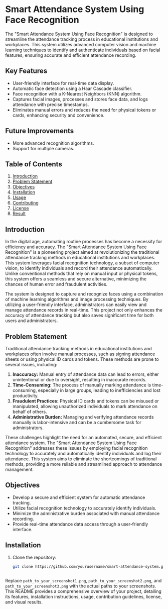 # Smart Attendance System Using Face Recognition

The "Smart Attendance System Using Face Recognition" is designed to streamline the attendance tracking process in educational institutions and workplaces. This system utilizes advanced computer vision and machine learning techniques to identify and authenticate individuals based on facial features, ensuring accurate and efficient attendance recording.

## Key Features
- User-friendly interface for real-time data display.
- Automatic face detection using a Haar Cascade classifier.
- Face recognition with a K-Nearest Neighbors (KNN) algorithm.
- Captures facial images, processes and stores face data, and logs attendance with precise timestamps.
- Eliminates manual errors and reduces the need for physical tokens or cards, enhancing security and convenience.

## Future Improvements
- More advanced recognition algorithms.
- Support for multiple cameras.

## Table of Contents
1. [Introduction](#introduction)
2. [Problem Statement](#problem-statement)
3. [Objectives](#objectives)
4. [Installation](#installation)
5. [Usage](#usage)
6. [Contributing](#contributing)
7. [License](#license)
8. [Result](#result)

## Introduction
In the digital age, automating routine processes has become a necessity for efficiency and accuracy. The "Smart Attendance System Using Face Recognition" is a pioneering project aimed at revolutionizing the traditional attendance tracking methods in educational institutions and workplaces. This system leverages facial recognition technology, a subset of computer vision, to identify individuals and record their attendance automatically. Unlike conventional methods that rely on manual input or physical tokens, this system offers a seamless and secure alternative, minimizing the chances of human error and fraudulent activities.

The system is designed to capture and recognize faces using a combination of machine learning algorithms and image processing techniques. By utilizing a user-friendly interface, administrators can easily view and manage attendance records in real-time. This project not only enhances the accuracy of attendance tracking but also saves significant time for both users and administrators.

## Problem Statement
Traditional attendance tracking methods in educational institutions and workplaces often involve manual processes, such as signing attendance sheets or using physical ID cards and tokens. These methods are prone to several issues, including:
1. **Inaccuracy:** Manual entry of attendance data can lead to errors, either unintentional or due to oversight, resulting in inaccurate records.
2. **Time-Consuming:** The process of manually marking attendance is time-consuming, especially in large groups, leading to inefficiencies and lost productivity.
3. **Fraudulent Practices:** Physical ID cards and tokens can be misused or manipulated, allowing unauthorized individuals to mark attendance on behalf of others.
4. **Administrative Burden:** Managing and verifying attendance records manually is labor-intensive and can be a cumbersome task for administrators.

These challenges highlight the need for an automated, secure, and efficient attendance system. The "Smart Attendance System Using Face Recognition" addresses these issues by employing facial recognition technology to accurately and automatically identify individuals and log their attendance. This system aims to eliminate the shortcomings of traditional methods, providing a more reliable and streamlined approach to attendance management.

## Objectives
- Develop a secure and efficient system for automatic attendance tracking.
- Utilize facial recognition technology to accurately identify individuals.
- Minimize the administrative burden associated with manual attendance recording.
- Provide real-time attendance data access through a user-friendly interface.

## Installation
1. Clone the repository:
   ```bash
   git clone https://github.com/yourusername/smart-attendance-system.git



Replace `path_to_your_screenshot1.png`, `path_to_your_screenshot2.png`, and `path_to_your_screenshot3.png` with the actual paths to your screenshots. This README provides a comprehensive overview of your project, detailing its features, installation instructions, usage, contribution guidelines, license, and visual results.
